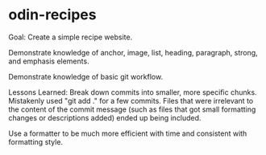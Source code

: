 # odin-recipes

Goal: Create a simple recipe website.

Demonstrate knowledge of anchor, image, list, heading, paragraph, strong,
and emphasis elements.

Demonstrate knowledge of basic git workflow.

Lessons Learned: Break down commits into smaller, more specific chunks.
Mistakenly used "git add ." for a few commits. Files that were irrelevant to
the content of the commit message (such as files that got small formatting
changes or descriptions added) ended up being included.

Use a formatter to be much more efficient with time and consistent with
formatting style.
